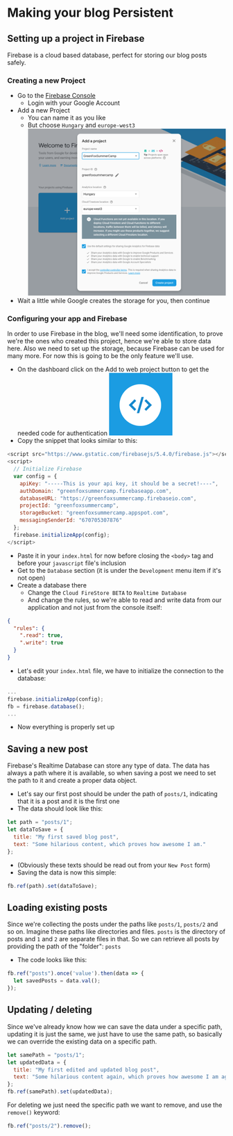 # Making your blog Persistent

## Setting up a project in Firebase
Firebase is a cloud based database, perfect for storing our blog posts safely.

### Creating a new Project
- Go to the [Firebase Console](https://console.firebase.google.com/)
  - Login with your Google Account
- Add a new Project
  - You can name it as you like
  - But choose `Hungary` and `europe-west3`
![Create Firebase Project](assets/fb-create.png)
- Wait a little while Google creates the storage for you, then continue

### Configuring your app and Firebase
In order to use Firebase in the blog, we'll need some identification, to prove we're the ones who created this project, hence we're able to store data here. Also we need to set up the storage, because Firebase can be used for many more. For now this is going to be the only feature we'll use.
- On the dashboard click on the Add to web project button to get the needed code for authentication
![Add to web project](assets/fb-add-to-web.png)
- Copy the snippet that looks similar to this:
```javascript
<script src="https://www.gstatic.com/firebasejs/5.4.0/firebase.js"></script>
<script>
  // Initialize Firebase
  var config = {
    apiKey: "-----This is your api key, it should be a secret!----",
    authDomain: "greenfoxsummercamp.firebaseapp.com",
    databaseURL: "https://greenfoxsummercamp.firebaseio.com",
    projectId: "greenfoxsummercamp",
    storageBucket: "greenfoxsummercamp.appspot.com",
    messagingSenderId: "670705307876"
  };
  firebase.initializeApp(config);
</script>
```
- Paste it in your `index.html` for now before closing the `<body>` tag and before your `javascript` file's inclusion
- Get to the `Database` section (it is under the `Development` menu item if it's not open)
- Create a database there
  - Change the `Cloud FireStore BETA` to `Realtime Database`
  - And change the rules, so we're able to read and write data from our application and not just from the console itself:
```json
{
  "rules": {
    ".read": true,
    ".write": true
  }
}
```
- Let's edit your `index.html` file, we have to initialize the connection to the database:
```javascript
...
firebase.initializeApp(config);
fb = firebase.database();
...
```
- Now everything is properly set up

## Saving a new post
Firebase's Realtime Database can store any type of data. The data has always a path where it is available, so when saving a post we need to set the path to it and create a proper data object.
- Let's say our first post should be under the path of `posts/1`, indicating that it is a post and it is the first one
- The data should look like this:
```javascript
let path = "posts/1";
let dataToSave = {
  title: "My first saved blog post",
  text: "Some hilarious content, which proves how awesome I am."
};
```
- (Obviously these texts should be read out from your `New Post` form)
- Saving the data is now this simple:
```javascript
fb.ref(path).set(dataToSave);
```

## Loading existing posts
Since we're collecting the posts under the paths like `posts/1`, `posts/2` and so on. Imagine these paths like directories and files. `posts` is the directory of posts and `1` and `2` are separate files in that. So we can retrieve all posts by providing the path of the "folder": `posts`
- The code looks like this:
```javascript
fb.ref("posts").once('value').then(data => {
  let savedPosts = data.val();
});
```

## Updating / deleting
Since we've already know how we can save the data under a specific path, updating it is just the same, we just have to use the same path, so basically we can override the existing data on a specific path.
```javascript
let samePath = "posts/1";
let updatedData = {
  title: "My first edited and updated blog post",
  text: "Some hilarious content again, which proves how awesome I am again."
};
fb.ref(samePath).set(updatedData);
```
For deleting we just need the specific path we want to remove, and use the `remove()` keyword:
```javascript
fb.ref("posts/2").remove();
```